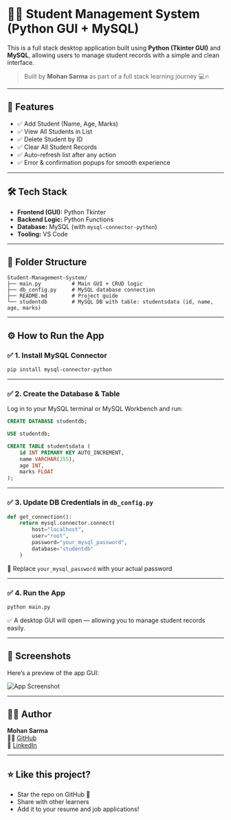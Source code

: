# 🧑‍🎓 Student Management System (Python GUI + MySQL)

This is a full stack desktop application built using **Python (Tkinter GUI)** and **MySQL**, allowing users to manage student records with a simple and clean interface.

> Built by **Mohan Sarma** as part of a full stack learning journey 💻🔥

---

## 🚀 Features

- ✅ Add Student (Name, Age, Marks)
- ✅ View All Students in List
- ✅ Delete Student by ID
- ✅ Clear All Student Records
- ✅ Auto-refresh list after any action
- ✅ Error & confirmation popups for smooth experience

---

## 🛠️ Tech Stack

- **Frontend (GUI):** Python Tkinter
- **Backend Logic:** Python Functions
- **Database:** MySQL (with `mysql-connector-python`)
- **Tooling:** VS Code 

---

## 📁 Folder Structure

```
Student-Management-System/
├── main.py          # Main GUI + CRUD logic
├── db_config.py     # MySQL database connection
├── README.md        # Project guide
└── studentdb        # MySQL DB with table: studentsdata (id, name, age, marks)
```

---

## ⚙️ How to Run the App

### ✅ 1. Install MySQL Connector

```bash
pip install mysql-connector-python
```

---

### ✅ 2. Create the Database & Table

Log in to your MySQL terminal or MySQL Workbench and run:

```sql
CREATE DATABASE studentdb;

USE studentdb;

CREATE TABLE studentsdata (
    id INT PRIMARY KEY AUTO_INCREMENT,
    name VARCHAR(255),
    age INT,
    marks FLOAT
);
```

---

### ✅ 3. Update DB Credentials in `db_config.py`

```python
def get_connection():
    return mysql.connector.connect(
        host="localhost",
        user="root",
        password="your_mysql_password",
        database="studentdb"
    )
```

🧠 Replace `your_mysql_password` with your actual password

---

### ✅ 4. Run the App

```bash
python main.py
```

✅ A desktop GUI will open — allowing you to manage student records easily.

---
## 📸 Screenshots

Here’s a preview of the app GUI:

![App Screenshot](sc1.png)


---

## 🙋‍♂️ Author

**Mohan Sarma**  
👨‍💻 [GitHub](https://github.com/smohansarma)  
🔗 [LinkedIn](https://www.linkedin.com/in/mohan-sarma-s-b36752252)

---

## ⭐ Like this project?

- Star the repo on GitHub 🌟
- Share with other learners
- Add it to your resume and job applications!
